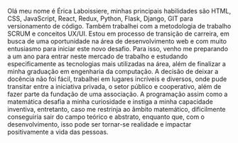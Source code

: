 
Olá meu nome é Érica Laboissiere, minhas principais habilidades são HTML, CSS, JavaScript, React, Redux, Python, Flask, Django, 
GIT para versionamento de código. Também trabalhei com a metodologia de trabalho SCRUM e conceitos UX/UI.
Estou em processo de transição de carreira, em busca de uma oportunidade na área de desenvolvimento web e 
com muito entusiasmo para iniciar este novo desafio. Para isso, venho me preparando a um ano para entrar 
neste mercado de trabalho e estudando especificamente as tecnologias mais utilizadas na área, além de 
finalizar a minha graduação em engenharia da computação.
A decisão de deixar a docência não foi fácil, trabalhei em lugares incríveis e diversos, onde pude transitar
entre a iniciativa privada, o setor público e cooperativo, além de fazer parte da fundação de uma 
associação. A programação assim como a matemática desafia a minha curiosidade e instiga a minha capacidade 
inventiva, entretanto, caso me restrinja ao âmbito matemático, dificilmente conseguiria sair do campo teórico 
e abstrato, enquanto que, com o desenvolvimento, isso pode ser tornar-se realidade e impactar positivamente a 
vida das pessoas.
